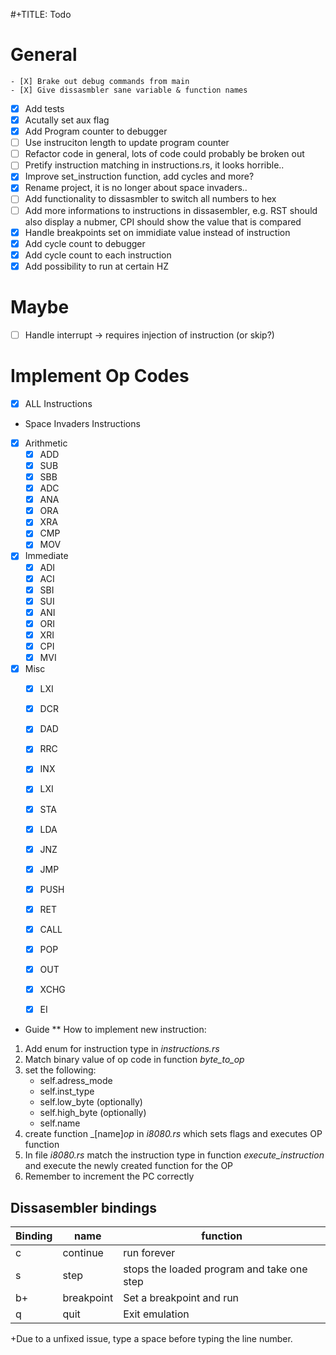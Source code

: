 #+TITLE: Todo

# General
    - [X] Brake out debug commands from main
    - [X] Give dissasmbler sane variable & function names
- [x] Add tests
- [X] Acutally set aux flag
- [X] Add Program counter to debugger
- [ ] Use instruciton length to update program counter
- [ ] Refactor code in general, lots of code could probably be broken out
- [ ] Pretify instruction matching in instructions.rs, it looks horrible..
- [X] Improve set_instruction function, add cycles and more?
- [X] Rename project, it is no longer about space invaders.. 
- [ ] Add functionality to dissasmbler to switch all numbers to hex
- [ ] Add more informations to instructions in dissasembler, e.g. RST should also display a nubmer, CPI should show the value that is compared
- [X] Handle breakpoints set on immidiate value instead of instruction
- [X] Add cycle count to debugger
- [X] Add cycle count to each instruction
- [X] Add possibility to run at certain HZ

# Maybe
- [ ] Handle interrupt -> requires injection of instruction (or skip?)

# Implement Op Codes
- [X] ALL Instructions 

- Space Invaders Instructions
- [X] Arithmetic
    - [X] ADD
    - [X] SUB
    - [X] SBB
    - [X] ADC
    - [X] ANA
    - [X] ORA
    - [X] XRA
    - [X] CMP
    - [X] MOV
- [X] Immediate
    - [X] ADI
    - [X] ACI
    - [X] SBI
    - [X] SUI
    - [X] ANI
    - [X] ORI
    - [X] XRI
    - [X] CPI
    - [X] MVI
- [X] Misc
    - [X] LXI
    - [X] DCR
    - [X] DAD
    - [X] RRC
    - [X] INX
    - [X] LXI
    - [X] STA
    - [X] LDA
    - [X] JNZ
    - [X] JMP
    - [X] PUSH
    - [X] RET
    - [X] CALL
    - [X] POP
    - [X] OUT
    - [X] XCHG
    - [X] EI





* Guide
** How to implement new instruction:
1. Add enum for instruction type in _instructions.rs_
2. Match binary value of op code in function _byte_to_op_
3. set the following:
   + self.adress_mode
   + self.inst_type
   + self.low_byte (optionally)
   + self.high_byte (optionally)
   + self.name
4. create function _[name]_op_ in _i8080.rs_ which sets flags and executes OP function
5. In file _i8080.rs_ match the instruction type in function
   _execute_instruction_ and execute the newly created function for the OP
6. Remember to increment the PC correctly


## Dissasembler bindings

| Binding | name       | function                                   |
|---------|------------|--------------------------------------------|
| c       | continue   | run forever                                |
| s       | step       | stops the loaded program and take one step |
| b+      | breakpoint | Set a breakpoint and run                   |
| q       | quit       | Exit emulation                             |

+Due to a unfixed issue, type a space before typing the line number.

